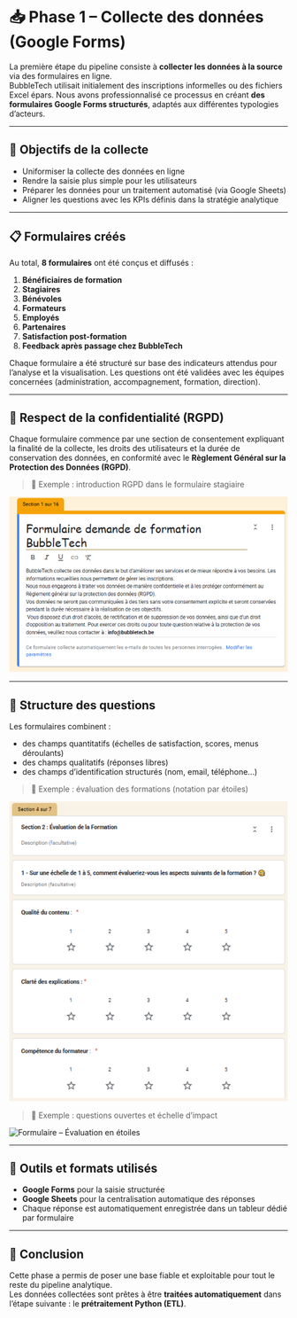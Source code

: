 # 📥 Phase 1 – Collecte des données (Google Forms)

La première étape du pipeline consiste à **collecter les données à la source** via des formulaires en ligne.  
BubbleTech utilisait initialement des inscriptions informelles ou des fichiers Excel épars. Nous avons professionnalisé ce processus en créant **des formulaires Google Forms structurés**, adaptés aux différentes typologies d’acteurs.

---

## 🎯 Objectifs de la collecte

- Uniformiser la collecte des données en ligne
- Rendre la saisie plus simple pour les utilisateurs
- Préparer les données pour un traitement automatisé (via Google Sheets)
- Aligner les questions avec les KPIs définis dans la stratégie analytique

---

## 📋 Formulaires créés

Au total, **8 formulaires** ont été conçus et diffusés :

1. **Bénéficiaires de formation**
2. **Stagiaires**
3. **Bénévoles**
4. **Formateurs**
5. **Employés**
6. **Partenaires**
7. **Satisfaction post-formation**
8. **Feedback après passage chez BubbleTech**

Chaque formulaire a été structuré sur base des indicateurs attendus pour l’analyse et la visualisation. Les questions ont été validées avec les équipes concernées (administration, accompagnement, formation, direction).

---

## 🔐 Respect de la confidentialité (RGPD)

Chaque formulaire commence par une section de consentement expliquant la finalité de la collecte, les droits des utilisateurs et la durée de conservation des données, en conformité avec le **Règlement Général sur la Protection des Données (RGPD)**.

> 📸 Exemple : introduction RGPD dans le formulaire stagiaire

![RGPD](./image/rgpd.PNG)

---

## 🧠 Structure des questions

Les formulaires combinent :
- des champs quantitatifs (échelles de satisfaction, scores, menus déroulants)
- des champs qualitatifs (réponses libres)
- des champs d’identification structurés (nom, email, téléphone...)

> 📸 Exemple : évaluation des formations (notation par étoiles)

![Formulaire – Évaluation en étoiles](./image/formulaire_satisfaction_eval.PNG)

> 📸 Exemple : questions ouvertes et échelle d’impact

![Formulaire – Évaluation en étoiles](./image/expérience_participant.PNG)


---

## 🔗 Outils et formats utilisés

- **Google Forms** pour la saisie structurée
- **Google Sheets** pour la centralisation automatique des réponses
- Chaque réponse est automatiquement enregistrée dans un tableur dédié par formulaire

---

## 📌 Conclusion

Cette phase a permis de poser une base fiable et exploitable pour tout le reste du pipeline analytique.  
Les données collectées sont prêtes à être **traitées automatiquement** dans l’étape suivante : le **prétraitement Python (ETL)**.
